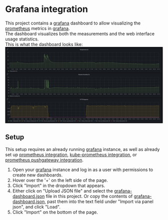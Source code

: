 # Grafana integration
This project contains a [grafana](https://grafana.com/) dashboard to allow visualizing the [prometheus](https://prometheus.io/) metrics in [grafana](https://grafana.com/).  
The dashboard visualizes both the measurements and the web interface usage statistics.  
This is what the dashboard looks like:  
![Grafana Dashboard](../images/grafana_dashboard.png)

## Setup
This setup requires an already running [grafana](https://grafana.com/) instance, as well as already set up [prometheus integration](./prometheus.md), [kube-prometheus integration](./kube-prometheus.md), or [prometheus pushgateway integration](./prometheus-pushgateway.md).
 1. Open your [grafana](https://grafana.com/) instance and log in as a user with permissions to create new dashboards.
 2. Hover over the '+' on the left side of the page.
 3. Click "Import" in the dropdown that appears.
 4. Either click on "Upload JSON file" and select the [grafana-dashboard.json](./grafana-dashboard.json) file in this project.
    Or copy the contents of [grafana-dashboard.json](./grafana-dashboard.json), past them into the text field under "Import via panel json", and click "Load".
 5. Click "Import" on the bottom of the page.
